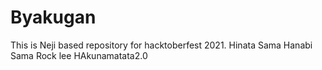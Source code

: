 # Byakugan
This is Neji based repository for hacktoberfest 2021.
Hinata Sama
Hanabi Sama
Rock lee
HAkunamatata2.0
